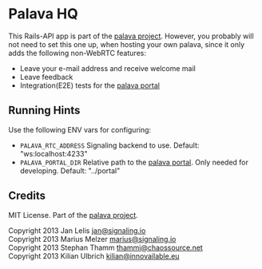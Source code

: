 # Palava HQ

This Rails-API app is part of the [palava project](https://palava.tv). However, you probably will not need to set this one up, when hosting your own palava, since it only adds the following non-WebRTC features:

- Leave your e-mail address and receive welcome mail
- Leave feedback
- Integration(E2E) tests for the [palava portal](https://github.com/palavatv/palava-portal)

## Running Hints

Use the following ENV vars for configuring:

- `PALAVA_RTC_ADDRESS` Signaling backend to use. Default: "ws:localhost:4233"
- `PALAVA_PORTAL_DIR` Relative path to the [palava portal](https://github.com/palavatv/palava-portal). Only needed for developing. Default: "../portal"

## Credits

MIT License. Part of the [palava project](https://palava.tv).

Copyright 2013 Jan Lelis       jan@signaling.io <br/>
Copyright 2013 Marius Melzer   marius@signaling.io <br/>
Copyright 2013 Stephan Thamm   thammi@chaossource.net <br/>
Copyright 2013 Kilian Ulbrich  kilian@innovailable.eu
